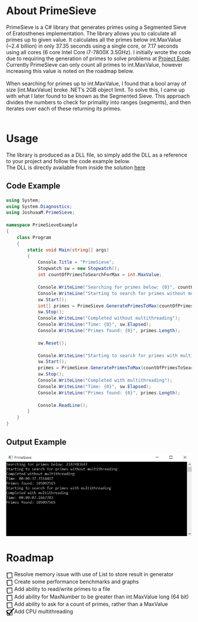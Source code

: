 # About PrimeSieve

PrimeSieve is a C# library that generates primes using a Segmented Sieve of Eratosthenes implementation. The library allows you to calculate all primes up to given value. It calculates all the primes below int.MaxValue (~2.4 billion) in only 37.35 seconds using a single core, or 7.17 seconds using all cores (6 core Intel Core i7-7800X 3.5GHz). I initially wrote the code due to requiring the generation of primes to solve problems at <a href="https://projecteuler.net/about">Project Euler</a>. Currently PrimeSieve can only count all primes to int.MaxValue, however increasing this value is noted on the roadmap below.</br>
</br>
When searching for primes up to int.MaxValue, I found that a bool array of size [int.MaxValue] broke .NET’s 2GB object limit. To solve this, I came up with what I later found to be known as the Segmented Sieve. This approach divides the numbers to check for primality into ranges (segments), and then iterates over each of these returning its primes.</br>
</br>


# Usage

The library is produced as a DLL file, so simply add the DLL as a reference to your project and follow the code example below.</br>
The DLL is directly available from inside the solution <a href="https://github.com/JoshuaaMichael/PrimeSieve/blob/master/PrimeSieve.dll?raw=true">here</a>

## Code Example
```C#
using System;
using System.Diagnostics;
using JoshuaaM.PrimeSieve;

namespace PrimeSieveExample
{
    class Program
    {
        static void Main(string[] args)
        {
            Console.Title = "PrimeSieve";
            Stopwatch sw = new Stopwatch();
            int countOfPrimesToSearchForMax = int.MaxValue;

            Console.WriteLine("Searching for primes below: {0}", countOfPrimesToSearchForMax);
            Console.WriteLine("Starting to search for primes without multithreading");
            sw.Start();
            int[] primes = PrimeSieve.GeneratePrimesToMax(countOfPrimesToSearchForMax);
            sw.Stop();
            Console.WriteLine("Completed without multithreading");
            Console.WriteLine("Time: {0}", sw.Elapsed);
            Console.WriteLine("Primes found: {0}", primes.Length);

            sw.Reset();

            Console.WriteLine("Starting to search for primes with multithreading");
            sw.Start();
            primes = PrimeSieve.GeneratePrimesToMax(countOfPrimesToSearchForMax, true);
            sw.Stop();
            Console.WriteLine("Completed with multithreading");
            Console.WriteLine("Time: {0}", sw.Elapsed);
            Console.WriteLine("Primes found: {0}", primes.Length);

            Console.ReadLine();
        }
    }
}
```

## Output Example

![PrimeSeive Windows screenshot](https://github.com/JoshuaaMichael/PrimeSieve/blob/master/Images/PrimeSieve.png?raw=true)

# Roadmap

<img src="https://github.com/JoshuaaMichael/PrimeSieve/blob/master/Images/Unchecked.png?raw=true" height="20" align="absmiddle"/>Resolve memory issue with use of List to store result in generator</br>
<img src="https://github.com/JoshuaaMichael/PrimeSieve/blob/master/Images/Unchecked.png?raw=true" height="20" align="absmiddle"/>Create some performance benchmarks and graphs</br>
<img src="https://github.com/JoshuaaMichael/PrimeSieve/blob/master/Images/Unchecked.png?raw=true" height="20" align="absmiddle"/>Add ability to read/write primes to a file</br>
<img src="https://github.com/JoshuaaMichael/PrimeSieve/blob/master/Images/Unchecked.png?raw=true" height="20" align="absmiddle"/>Add ability for MaxNumber to be greater than int.MaxValue long (64 bit)</br>
<img src="https://github.com/JoshuaaMichael/PrimeSieve/blob/master/Images/Unchecked.png?raw=true" height="20" align="absmiddle"/>Add ability to ask for a count of primes, rather than a MaxValue</br>
<img src="https://github.com/JoshuaaMichael/PrimeSieve/blob/master/Images/Checkbox.png?raw=true" height="20" align="absmiddle"/>Add CPU multithreading</br>